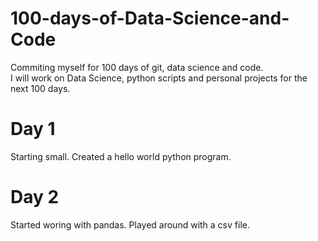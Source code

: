 # 100-days-of-Data-Science-and-Code
Commiting myself for 100 days of git, data science and code.<br/>
I will work on Data Science, python scripts and personal projects for the next 100 days.

# Day 1 
Starting small. Created a hello world python program. 

# Day 2
Started woring with pandas.
Played around with a csv file.
